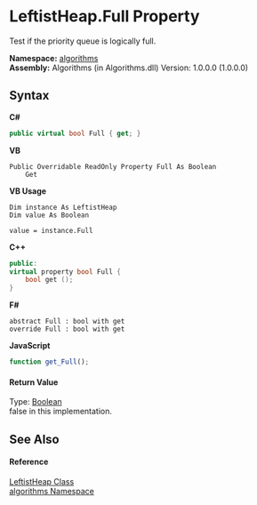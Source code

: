 # LeftistHeap.Full Property 
 

Test if the priority queue is logically full.

**Namespace:**&nbsp;<a href="82f88b43-fdc9-bc99-9558-75fce96d448f">algorithms</a><br />**Assembly:**&nbsp;Algorithms (in Algorithms.dll) Version: 1.0.0.0 (1.0.0.0)

## Syntax

**C#**<br />
``` C#
public virtual bool Full { get; }
```

**VB**<br />
``` VB
Public Overridable ReadOnly Property Full As Boolean
	Get
```

**VB Usage**<br />
``` VB Usage
Dim instance As LeftistHeap
Dim value As Boolean

value = instance.Full

```

**C++**<br />
``` C++
public:
virtual property bool Full {
	bool get ();
}
```

**F#**<br />
``` F#
abstract Full : bool with get
override Full : bool with get
```

**JavaScript**<br />
``` JavaScript
function get_Full();

```


#### Return Value
Type: <a href="http://msdn2.microsoft.com/en-us/library/a28wyd50" target="_blank">Boolean</a><br />false in this implementation.

## See Also


#### Reference
<a href="fa17c71d-1031-4bd6-9a29-262bde19fa7d">LeftistHeap Class</a><br /><a href="82f88b43-fdc9-bc99-9558-75fce96d448f">algorithms Namespace</a><br />